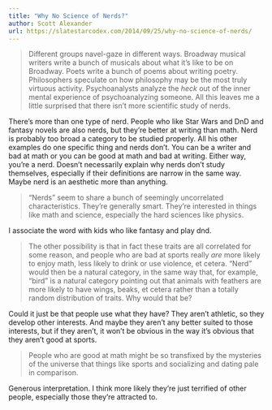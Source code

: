 ```yaml
---
title: "Why No Science of Nerds?"
author: Scott Alexander
url: https://slatestarcodex.com/2014/09/25/why-no-science-of-nerds/
---
```


> Different groups navel-gaze in different ways. Broadway musical writers write a bunch of musicals about what it’s like to be on Broadway. Poets write a bunch of poems about writing poetry. Philosophers speculate on how philosophy may be the most truly virtuous activity. Psychoanalysts analyze the *heck* out of the inner mental experience of psychoanalyzing someone.
>  All this leaves me a little surprised that there isn’t more scientific study of nerds.

There’s more than one type of nerd. People who like Star Wars and DnD and fantasy novels are also nerds, but they’re better at writing than math.
Nerd is probably too broad a category to be studied properly. All his other examples do one specific thing and nerds don’t. You can be a writer and bad at math or you can be good at math and bad at writing. Either way, you’re a nerd.
Doesn’t necessarily explain why nerds don’t study themselves, especially if their definitions are narrow in the same way.
Maybe nerd is an aesthetic more than anything.


> “Nerds” seem to share a bunch of seemingly uncorrelated characteristics. They’re generally smart. They’re interested in things like math and science, especially the hard sciences like physics.

I associate the word with kids who like fantasy and play dnd.


> The other possibility is that in fact these traits are all correlated for some reason, and people who are bad at sports really *are* more likely to enjoy math, less likely to drink or use violence, et cetera. “Nerd” would then be a natural category, in the same way that, for example, “bird” is a natural category pointing out that animals with feathers are more likely to have wings, beaks, et cetera rather than a totally random distribution of traits. Why would that be?

Could it just be that people use what they have? They aren’t athletic, so they develop other interests. And maybe they aren’t any better suited to those interests, but if they aren’t, it won’t be obvious in the way it’s obvious that they aren’t good at sports.


> People who are good at math might be so transfixed by the mysteries of the universe that things like sports and socializing and dating pale in comparison.

Generous interpretation. I think more likely they’re just terrified of other people, especially those they’re attracted to.



